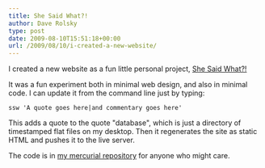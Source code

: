 ```yaml
---
title: She Said What?!
author: Dave Rolsky
type: post
date: 2009-08-10T15:51:18+00:00
url: /2009/08/10/i-created-a-new-website/
---
```


I created a new website as a fun little personal project, [She Said What?!][1]

It was a fun experiment both in minimal web design, and also in minimal code. I can update it from
the command line just by typing:

```
ssw 'A quote goes here|and commentary goes here'
```

This adds a quote to the quote "database", which is just a directory of timestamped flat files on my
desktop. Then it regenerates the site as static HTML and pushes it to the live server.

The code is in [my mercurial repository][2] for anyone who might care.

[1]: http://shesaidwh.at/
[2]: http://hg.urth.org/hg/she-said-what
